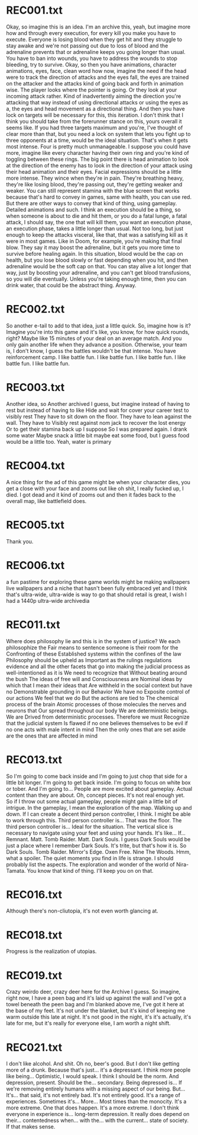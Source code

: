 
# REC001.txt
Okay, so imagine this is an idea. I'm an archive this, yeah, but imagine
more how
and through every execution, for every kill you make you have to execute.
Everyone is losing blood
when they get hit and they struggle to stay awake
and we're not passing out due to loss of blood and the adrenaline prevents that or
adrenaline keeps you going longer than usual.
You have to ban into wounds, you have to address the wounds to stop bleeding, try to survive.
Okay, so then you have animations, character animations, eyes, face,
clean word how now, imagine the need if the head were to track the direction of attacks
and the eyes fall, the eyes are trained on the attacker and the attacks
kind of going back and forth in animation wise. The player looks where the pointer is going.
Or they look at your incoming attack rather.
Kind of inadvertently aiming the direction you're attacking that way instead of using
directional attacks or using the eyes as a, the eyes and head movement as a directional thing.
And then you have lock on targets will be necessary for this, this iteration. I don't think that I
think you should take from the forerunner stance on this, yours overall it seems like.
If you had three targets maximum and you're, I've thought of clear more than that,
but you need a lock on system that lets you fight up to three opponents at a time,
would be the ideal situation. That's when it gets most intense. Four is pretty much unmanageable.
I suppose you could have more, imagine like every character having their own ring and you're
kind of toggling between these rings.
The big point there is head animation to look at the direction of the enemy has to look in
the direction of your attack using their head animation and their eyes. Facial expressions
should be a little more intense. They wince when they're in pain. They're breathing heavy,
they're like losing blood, they're passing out, they're getting weaker and weaker.
You can still represent stamina with the blue screen that works because that's hard to convey in
games, same with health, you can use red. But there are other ways to convey that kind of thing,
using gameplay. Detailed animations and such. I think an execution should be a thing,
so when someone is about to die and hit them, or you do a fatal lunge, a fatal attack,
I should say, the one that will kill them, you want an execution phase, an execution phase,
takes a little longer than usual. Not too long, but just enough to keep the attacks visceral,
like that, that was a satisfying kill as it were in most games. Like in Doom, for example,
you're making that final blow. They say it may boost the adrenaline, but it gets you more time
to survive before healing again. In this situation, blood would be the cap on health,
but you lose blood slowly or fast depending when you hit, and then adrenaline would be the soft cap
on that. You can stay alive a lot longer that way, just by boosting your adrenaline, and you can't
get blood transfusions, so you will die eventually. Unless you're taking enough time,
then you can drink water, that could be the abstract thing. Anyway.


# REC002.txt
So another e-tail to add to that idea, just a little quick.
So, imagine how is it?
Imagine you're into this game and it's like, you know, for how quick rounds, right?
Maybe like 15 minutes of your deal on an average match.
And you only gain another life when they advance a position.
Otherwise, your team is, I don't know, I guess the battles wouldn't be that intense.
You have reinforcement camp.
I like battle fun.
I like battle fun.
I like battle fun.
I like battle fun.
I like battle fun.


# REC003.txt
Another idea, so
Another archived I guess, but imagine instead of having to
rest
but instead of having to like
Hide and wait for cover your career test to visibly rest
They have to sit down on the floor. They have to lean against the wall. They have to
Visibly rest against nom jack to recover the lost energy
Or to get their stamina back up I suppose
So I was prepared again. I drank some water
Maybe snack a little bit maybe eat some food, but I guess food would be a little too. Yeah, water is primary


# REC004.txt
A nice thing for the ad of this game might be when your character dies, you get a close
with your face and zooms out like oh shit, I really fucked up, I died.
I got dead and it kind of zooms out and then it fades back to the overall map, like
battlefield does.


# REC005.txt
Thank you.


# REC006.txt
a fun pastime for exploring these game worlds might be making wallpapers
live wallpapers and a niche that hasn't been fully embraced yet
and I think that's ultra-wide, ultra-wide is way to go
that should retail is great, I wish I had a 1440p ultra-wide
archivedia


# REC011.txt
Where does philosophy lie and this is in the system of justice?
We each philosophize the
Fair means to sentence someone is their room for the
Confronting of these
Established systems
within the confines of the law
Philosophy should be upheld as
Important as
the
rulings regulations evidence and all the other facets that go into making the judicial process as
well-intentioned as it is
We need to recognize that
Without beating around the bush
The ideas of free will and
Consciousness are
Nominal ideas by which that I mean their ideas that
Are withheld in the social context but have no
Demonstrable grounding in our
Behavior
We have no
Exposite control of our actions
We feel that we do
But the actions are tied to
The chemical process of the brain
Atomic processes of those molecules the
nerves and neurons that
Our spread throughout our body
We are deterministic beings. We are
Drived from deterministic processes. Therefore we must
Recognize that the judicial system
Is flawed if no one believes themselves to be evil if no one acts with male intent in mind
Then the only ones that are set aside are the ones that are affected in mind


# REC013.txt
So I'm going to come back inside and I'm going to just chop that side for a little bit longer.
I'm going to get back inside.
I'm going to focus on white box or tober.
And I'm going to...
People are more excited about gameplay.
Actual content than they are about.
Oh, concept pieces.
It's not real enough yet.
So if I throw out some actual gameplay, people might gain a little bit of intrigue.
In the gameplay, I mean the exploration of the map.
Walking up and down.
If I can create a decent third person controller, I think.
I might be able to work through this.
Third person controller is...
That was the floor.
The third person controller is...
Ideal for the situation.
The vertical slice is necessary to navigate using your feet and using your hands.
It's like...
If...
Remnant.
Matt.
Tomb Raider.
Matt.
Dark Souls.
I guess Dark Souls would be just a place where I remember Dark Souls.
It's trite, but that's how it is.
So Dark Souls.
Tomb Raider.
Mirror's Edge.
Oxen Free.
Nine The Woods.
Hmm, what a spoiler.
The quiet moments you find in life is strange.
I should probably list the aspects.
The exploration and wonder of the world of Nira-Tamata.
You know that kind of thing.
I'll keep you on on that.


# REC016.txt
Although there's non-cliutopia, it's not even worth glancing at.


# REC018.txt
Progress is the realization of utopias.


# REC019.txt
Crazy weirdo deer, crazy deer here for the Archive I guess.
So imagine, right now, I have a peen bag and it's laid up against the wall and I've got
a towel beneath the peen bag and I'm blanked above me, I've got it here at the base of my feet.
It's not under the blanket, but it's kind of keeping me warm outside this late at night.
It's not good in the night, it's it's actually, it's late for me, but it's really for
everyone else, I am worth a night shift.


# REC021.txt
I don't like alcohol.
And shit.
Oh no, beer's good.
But I don't like getting more of a drunk.
Because that's just... it's a depressant.
I think more people like being...
Optimistic, I would speak.
I think I should be the norm.
And depression, present.
Should be the... secondary.
Being depressed is...
If we're removing entirely humans with a missing aspect of our being.
But...
It's... that said, it's not entirely bad.
It's not entirely good.
It's a range of experiences.
Sometimes it's...
More...
Most times than the monocity.
It's a more extreme.
One that does happen.
It's a more extreme.
I don't think everyone in experience is...
long-term depression.
It really does depend on their...
contentedness when...
with the...
with the current...
state of society.
If that makes sense.

